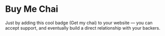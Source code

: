 # Buy Me Chai

Just by adding this cool badge (Get my chai) to your website — you can accept support, and eventually build a direct relationship with your backers.
